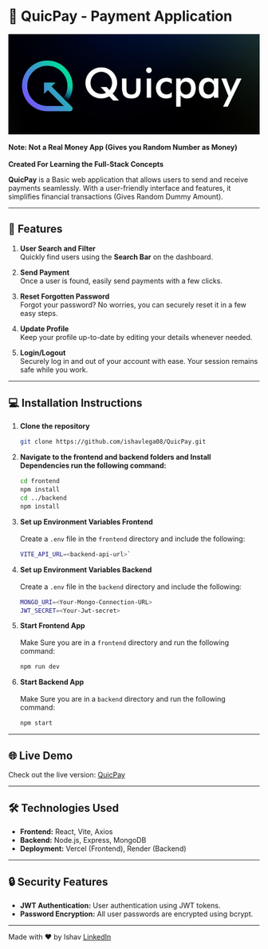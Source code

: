 # 🚀 QuicPay - Payment Application

![QuicPay Banner](/frontend/src/assets/logo.png)

**Note: Not a Real Money App (Gives you Random Number as Money)**\
\
**Created For Learning the Full-Stack Concepts**

**QuicPay** is a Basic web application that allows users to send and receive payments seamlessly. With a user-friendly interface and features, it simplifies financial transactions (Gives Random Dummy Amount).

---

## 🚀 **Features**

1. **User Search and Filter**  
   Quickly find users using the **Search Bar** on the dashboard.  

2. **Send Payment**  
   Once a user is found, easily send payments with a few clicks.  

3. **Reset Forgotten Password**  
   Forgot your password? No worries, you can securely reset it in a few easy steps.  

4. **Update Profile**  
   Keep your profile up-to-date by editing your details whenever needed.

5. **Login/Logout**  
   Securely log in and out of your account with ease. Your session remains safe while you work.


---

## 💻 **Installation Instructions**

1. **Clone the repository**
   ```bash
   git clone https://github.com/ishavlega08/QuicPay.git
   ```
   

1. **Navigate to the frontend and backend folders and Install Dependencies run the following command:**


    ```bash
    cd frontend
    npm install
    cd ../backend
    npm install
    ```

3. **Set up Environment Variables Frontend**\
    \
    Create a `.env` file in the `frontend` directory and include the following:

    ```bash
    VITE_API_URL=<backend-api-url>`
    ```
    
4. **Set up Environment Variables Backend**\
    \
    Create a `.env` file in the `backend` directory and include the following:

    ```bash
    MONGO_URI=<Your-Mongo-Connection-URL>
    JWT_SECRET=<Your-Jwt-secret>
    
4. **Start Frontend App**\
    \
    Make Sure you are in a `frontend` directory and run the following command:

    ```bash
    npm run dev
    ```

4. **Start Backend App**\
    \
    Make Sure you are in a `backend` directory and run the following command:

    ```bash
    npm start
    ```


---

🌐 **Live Demo**
----------------

Check out the live version: [QuicPay](https://quicpay-liart.vercel.app/)

* * * * *

🛠️ **Technologies Used**
-------------------------

-   **Frontend:** React, Vite, Axios
-   **Backend:** Node.js, Express, MongoDB
-   **Deployment:** Vercel (Frontend), Render (Backend)

* * * * *

🔒 **Security Features**
------------------------

-   **JWT Authentication:** User authentication using JWT tokens.
-   **Password Encryption:** All user passwords are encrypted using bcrypt.

* * * * *

Made with ❤️ by Ishav [LinkedIn](https://www.linkedin.com/in/ishav-lega/)
